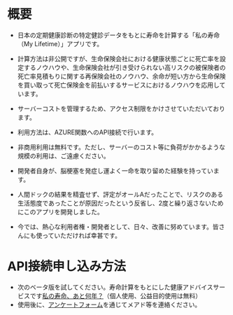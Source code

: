 # 概要
- 日本の定期健康診断の特定健診データをもとに寿命を計算する「私の寿命（My Lifetime）」アプリです。

- 計算方法は非公開ですが、生命保険会社における健康状態ごとに死亡率を設定するノウハウや、生命保険会社が引き受けられない高リスクの被保険者の死亡率見積もりに関する再保険会社のノウハウ、余命が短い方から生命保険を買い取って死亡保険金を前払いするサービスにおけるノウハウを応用しています。
- サーバーコストを管理するため、アクセス制限をかけさせていただいております。
- 利用方法は、AZURE関数へのAPI接続で行います。
- 非商用利用は無料です。ただし、サーバーのコスト等に負荷がかかるような規模の利用は、ご遠慮ください。
- 開発者自身が、脳梗塞を発症し運よく一命を取り留めた経験を持っています。
- 人間ドックの結果を精査せず、評定がオールAだったことで、リスクのある生活態度であったことが原因だったという反省し、2度と繰り返さないためにこのアプリを開発しました。
- 今では、熱心な利用者権・開発者として、日々、改善に努めています。皆さんにも使っていただければ幸甚です。

# API接続申し込み方法

- 次のベータ版を試してください。寿命計算をもとにした健康アドバイスサービスです[私の寿命、あと何年？](https://medicalhealth.blob.core.windows.net/medicalhealth/index.html)（個人使用、公益目的使用は無料）
- 使用後に、[アンケートフォーム](https://docs.google.com/forms/d/e/1FAIpQLScSKMGFgLAcHFeaQ9nG3YozRF3mczSJlH37I0nncOTeQ8oYbg/viewform?usp=sf_link)を通じてメアド等を連絡ください。

